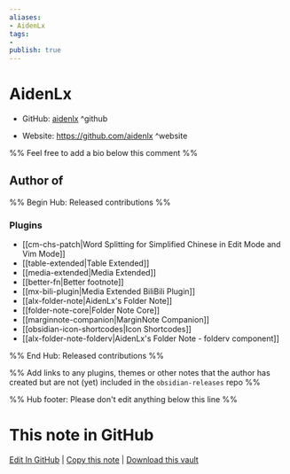 ```yaml
---
aliases:
- AidenLx
tags:
- 
publish: true
---
```


# AidenLx

- GitHub: [aidenlx](https://github.com/aidenlx/) ^github
<!-- - Discord: `@` ^discord-->
- Website: <https://github.com/aidenlx> ^website
<!-- - [[Publish sites|Publish site]]: <https://> ^publish-->

%% Feel free to add a bio below this comment %%


## Author of

%% Begin Hub: Released contributions %%
### Plugins
- [[cm-chs-patch|Word Splitting for Simplified Chinese in Edit Mode and Vim Mode]]
- [[table-extended|Table Extended]]
- [[media-extended|Media Extended]]
- [[better-fn|Better footnote]]
- [[mx-bili-plugin|Media Extended BiliBili Plugin]]
- [[alx-folder-note|AidenLx's Folder Note]]
- [[folder-note-core|Folder Note Core]]
- [[marginnote-companion|MarginNote Companion]]
- [[obsidian-icon-shortcodes|Icon Shortcodes]]
- [[alx-folder-note-folderv|AidenLx's Folder Note - folderv component]]

%% End Hub: Released contributions %%

%% Add links to any plugins, themes or other notes that the author has created but are not (yet) included in the `obsidian-releases` repo %%

<!--
### Unlisted plugins
-->

<!--
### Others
-->

<!--
## Sponsor this author
-->

<!-- - [[GitHub sponsors]]: [Sponsor @aidenlx on GitHub Sponsors](https://github.com/sponsors/aidenlx) ^github-sponsor-->
<!-- - [[Buy me a coffee]]: <https://> ^buy-me-a-coffee-->
<!-- - [[PayPal]]: <https://> ^paypal-->
<!-- - [[Patreon]]: <https://> ^patreon-->

<!--
## Follow this author
-->

<!-- - [[YouTube Channels|On YouTube]]: <https://> ^youtube-->
<!-- - Twitter: <https://> ^twitter-->
<!-- - ... -->

%% Hub footer: Please don't edit anything below this line %%

# This note in GitHub

<span class="git-footer">[Edit In GitHub](https://github.dev/obsidian-community/obsidian-hub/blob/main/01%20-%20Community/People/aidenlx.md "git-hub-edit-note") | [Copy this note](https://raw.githubusercontent.com/obsidian-community/obsidian-hub/main/01%20-%20Community/People/aidenlx.md "git-hub-copy-note") | [Download this vault](https://github.com/obsidian-community/obsidian-hub/archive/refs/heads/main.zip "git-hub-download-vault") </span>
